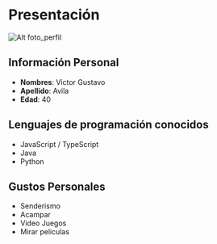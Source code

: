 # Presentación

![Alt foto_perfil](https://i.pinimg.com/564x/9d/6b/9d/9d6b9db2dcb0526a09b89fb35d075c72.jpg)

## Información Personal

- **Nombres**: Victor Gustavo
- **Apellido**: Avila
- **Edad**: 40

## Lenguajes de programación conocidos

- JavaScript / TypeScript
- Java
- Python

## Gustos Personales

- Senderismo
- Acampar
- Video Juegos
- Mirar peliculas
